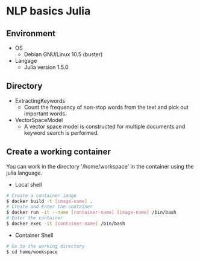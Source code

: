 # NLP basics Julia

## Environment

- OS
  - Debian GNU/Linux 10.5 (buster)
- Langage
  - Julia version 1.5.0

## Directory

- ExtractingKeywords
  - Count the frequency of non-stop words from the text and pick out important words.
- VectorSpaceModel
  - A vector space model is constructed for multiple documents and keyword search is performed.

## Create a working container

You can work in the directory '/home/workspace' in the container using the julia language.  

- Local shell

```sh
# Create a container image
$ docker build -t [image-name] .
# Create and Enter the container
$ docker run -it --name [container-name] [image-name] /bin/bash
# Enter the container
$ docker exec -it [container-name] /bin/bash
```

- Container Shell

```sh
# Go to the working directory
$ cd home/woekspace
```
